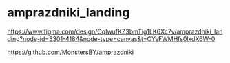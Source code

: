 # amprazdniki_landing

https://www.figma.com/design/CqIwufKZ3bmTig1LK6Xc7v/amprazdniki_landing?node-id=3301-4184&node-type=canvas&t=OYsFWMHfs0lxdX6W-0

https://github.com/MonstersBY/amprazdniki
